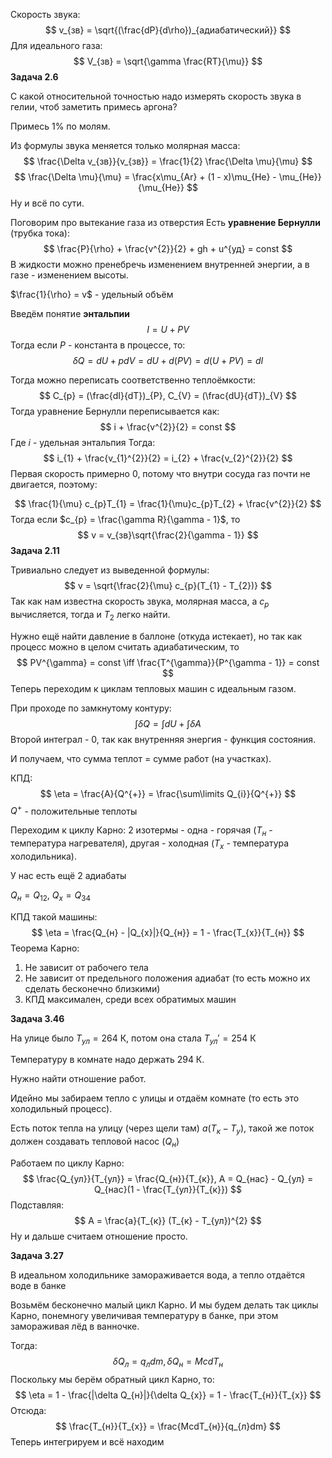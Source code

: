 Скорость звука:
$$
v_{зв} = \sqrt{(\frac{dP}{d\rho})_{адиабатический}}
$$
Для идеального газа:
$$
V_{зв} = \sqrt{\gamma \frac{RT}{\mu}}
$$
**Задача 2.6**

С какой относительной точностью надо измерять скорость звука в гелии, чтоб заметить примесь аргона?

Примесь 1% по молям.

Из формулы звука меняется только молярная масса:
$$
\frac{\Delta v_{зв}}{v_{зв}} = \frac{1}{2} \frac{\Delta \mu}{\mu}
$$
$$
\frac{\Delta \mu}{\mu} = \frac{x\mu_{Ar} + (1 - x)\mu_{He} - \mu_{He}}{\mu_{He}}
$$
Ну и всё по сути.

Поговорим про вытекание газа из отверстия
Есть **уравнение Бернулли** (трубка тока):
$$
\frac{P}{\rho} + \frac{v^{2}}{2} + gh + u^{уд} = const
$$
В жидкости можно пренебречь изменением внутренней энергии, а в газе - изменением высоты.

$\frac{1}{\rho} = v$ - удельный объём

Введём понятие **энтальпии**
$$
I = U + PV
$$
Тогда если $P$ - константа в процессе, то:
$$
\delta Q = dU + pdV = dU + d(PV) = d(U + PV) = dI
$$

Тогда можно переписать соответственно теплоёмкости:
$$
C_{p} = (\frac{dI}{dT})_{P}, C_{V} = (\frac{dU}{dT})_{V} 
$$
Тогда уравнение Бернулли переписывается как:
$$
i + \frac{v^{2}}{2} = const
$$
Где $i$ - удельная энтальпия
Тогда:
$$
i_{1} + \frac{v_{1}^{2}}{2} = i_{2} + \frac{v_{2}^{2}}{2}
$$
Первая скорость примерно 0, потому что внутри сосуда газ почти не двигается, поэтому:

$$
\frac{1}{\mu} c_{p}T_{1} = \frac{1}{\mu}c_{p}T_{2} + \frac{v^{2}}{2}
$$
Тогда если $c_{p} = \frac{\gamma R}{\gamma - 1}$, то
$$
v = v_{зв}\sqrt{\frac{2}{\gamma - 1}}
$$
**Задача 2.11**

Тривиально следует из выведенной формулы:
$$
v = \sqrt{\frac{2}{\mu} c_{p}(T_{1} - T_{2})}
$$
Так как нам известна скорость звука, молярная масса, а $c_{p}$ вычисляется, тогда и $T_{2}$ легко найти.

Нужно ещё найти давление в баллоне (откуда истекает), но так как процесс можно в целом считать адиабатическим, то
$$
PV^{\gamma} = const \iff \frac{T^{\gamma}}{P^{\gamma - 1}} = const
$$
Теперь переходим к циклам тепловых машин с идеальным газом.

При проходе по замкнутому контуру:
$$
\int \delta Q = \int dU + \int \delta A
$$
Второй интеграл - 0, так как внутренняя энергия - функция состояния.

И получаем, что сумма теплот = сумме работ (на участках).

КПД:
$$
\eta = \frac{A}{Q^{+}} = \frac{\sum\limits Q_{i}}{Q^{+}}
$$
$Q^{+}$ - положительные теплоты

Переходим к циклу Карно:
2 изотермы - одна - горячая ($T_{н}$ - температура нагревателя), другая - холодная ($T_{х}$ - температура холодильника).

У нас есть ещё 2 адиабаты

$Q_{н} = Q_{12}$, $Q_{х} = Q_{34}$

КПД такой машины:
$$
\eta = \frac{Q_{н} - |Q_{х}|}{Q_{н}} = 1 - \frac{T_{х}}{T_{н}}
$$
Теорема Карно:
1) Не зависит от рабочего тела
2) Не зависит от предельного положения адиабат (то есть можно их сделать бесконечно близкими)
3) КПД максимален, среди всех обратимых машин

**Задача 3.46**

На улице было $T_{ул} = 264$ К, потом она стала $T_{ул}' = 254$ К

Температуру в комнате надо держать $294$ К.

Нужно найти отношение работ.

Идейно мы забираем тепло с улицы и отдаём комнате (то есть это холодильный процесс).

Есть поток тепла на улицу (через щели там) $a(T_{к} - T_{у})$, такой же поток должен создавать тепловой насос ($Q_{н}$)

Работаем по циклу Карно:
$$
\frac{Q_{ул}}{T_{ул}} = \frac{Q_{н}}{T_{к}}, A = Q_{нас} - Q_{ул} = Q_{нас}(1 - \frac{T_{ул}}{T_{к}})
$$
Подставляя:
$$
A = \frac{a}{T_{к}} (T_{к} - T_{ул})^{2}
$$
Ну и дальше считаем отношение просто.

**Задача 3.27**

В идеальном холодильнике замораживается вода, а тепло отдаётся воде в банке

Возьмём бесконечно малый цикл Карно. И мы будем делать так циклы Карно, понемногу увеличивая температуру в банке, при этом замораживая лёд в ванночке.

Тогда:
$$
\delta Q_{л} = q_{л}dm, \delta Q_{н} = McdT_{н}
$$
Поскольку мы берём обратный цикл Карно, то:
$$
\eta = 1 - \frac{|\delta Q_{н}|}{\delta Q_{х}} = 1 - \frac{T_{н}}{T_{х}}
$$
Отсюда:
$$
\frac{T_{н}}{T_{х}} = \frac{McdT_{н}}{q_{л}dm}
$$
Теперь интегрируем и всё находим




